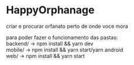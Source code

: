 # HappyOrphanage
criar e procurar orfanato perto de onde voce mora

para poder fazer o funcionamento das pastas:<br />
backend/ -> npm install && yarn dev<br />
mobile/ -> npm install && yarn start/yarn android<br />
web/ -> npm install && yarn start
